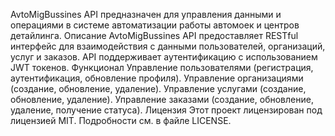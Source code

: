 AvtoMigBussines API предназначен для управления данными и операциями в системе автоматизации работы автомоек и центров детайлинга.
Описание
AvtoMigBussines API предоставляет RESTful интерфейс для взаимодействия с данными пользователей, организаций, услуг и заказов. API поддерживает аутентификацию с использованием JWT токенов.
Функционал
Управление пользователями (регистрация, аутентификация, обновление профиля).
Управление организациями (создание, обновление, удаление).
Управление услугами (создание, обновление, удаление).
Управление заказами (создание, обновление, удаление, получение статуса).
Лицензия
Этот проект лицензирован под лицензией MIT. Подробности см. в файле LICENSE.
